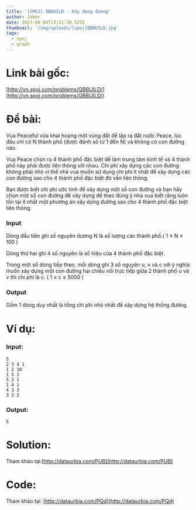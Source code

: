 ```yaml
---
title: '[SPOJ] QBBUILD - Xây dựng đường'
author: Joker
date: 2017-08-04T13:21:39.525Z
thumbnail: '/img/uploads/[spoj]QBBUILD.jpg'
tags:
  - spoj
  - graph
---
```

# Link bài gốc:

[http://vn.spoj.com/problems/QBBUILD/](http://vn.spoj.com/problems/QBBUILD/)

# Đề bài:

Vua Peaceful vừa khai hoang một vùng đất để lập ra đất nước Peace, lúc đầu chỉ có N thành phố \(được đánh số từ 1 đến N\) và không có con đường nào.

Vua Peace chọn ra 4 thành phố đặc biệt để làm trung tâm kinh tế và 4 thành phố này phải được liên thông với nhau. Chi phí xây dựng các con đường không phải nhỏ vì thế nhà vua muốn sử dụng chi phí ít nhất để xây dựng các con đường sao cho 4 thành phố đặc biệt đó vẫn liên thông.

Bạn được biết chi phí ước tính để xây dựng một số con đường và bạn hãy chọn một số con đường để xây dựng để theo đúng ý nhà vua biết rằng luôn tồn tại ít nhất một phương án xây dựng đường sao cho 4 thành phố đặc biệt liên thông.

### Input

Dòng đầu tiên ghi số nguyên dương N là số lượng các thành phố.\( 1 ≤ N ≤ 100 \)

Dòng thứ hai ghi 4 số nguyên là số hiệu của 4 thành phố đặc biệt.

Trong một số dòng tiếp theo, mỗi dòng ghi 3 số nguyên u, v và c với ý nghĩa muốn xây dựng một con đường hai chiều nối trực tiếp giữa 2 thành phố u và v thì chi phí là c. \( 1 ≤ c ≤ 5000 \)

### Output

Gồm 1 dòng duy nhất là tổng chi phí nhỏ nhất để xây dựng hệ thống đường.


# Ví dụ:

### Input:
```
5
2 3 4 1
1 2 10
1 5 1
5 2 1
1 4 1
4 3 3
3 2 2

```


### Output:

```
5
```

# Solution:

Tham khảo tại:[http://dataurbia.com/PUB](http://dataurbia.com/PUB)

# Code:

Tham khảo tại: [http://dataurbia.com/PQd](http://dataurbia.com/PQd)

